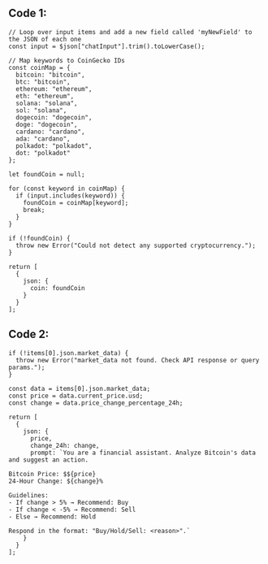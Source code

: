 

## Code 1:
    
    
    // Loop over input items and add a new field called 'myNewField' to the JSON of each one
    const input = $json["chatInput"].trim().toLowerCase();
    
    // Map keywords to CoinGecko IDs
    const coinMap = {
      bitcoin: "bitcoin",
      btc: "bitcoin",
      ethereum: "ethereum",
      eth: "ethereum",
      solana: "solana",
      sol: "solana",
      dogecoin: "dogecoin",
      doge: "dogecoin",
      cardano: "cardano",
      ada: "cardano",
      polkadot: "polkadot",
      dot: "polkadot"
    };
    
    let foundCoin = null;
    
    for (const keyword in coinMap) {
      if (input.includes(keyword)) {
        foundCoin = coinMap[keyword];
        break;
      }
    }
    
    if (!foundCoin) {
      throw new Error("Could not detect any supported cryptocurrency.");
    }
    
    return [
      {
        json: {
          coin: foundCoin
        }
      }
    ];






## Code 2:


    
    
    if (!items[0].json.market_data) {
      throw new Error("market_data not found. Check API response or query params.");
    }
    
    const data = items[0].json.market_data;
    const price = data.current_price.usd;
    const change = data.price_change_percentage_24h;
    
    return [
      {
        json: {
          price,
          change_24h: change,
          prompt: `You are a financial assistant. Analyze Bitcoin's data and suggest an action.
    
    Bitcoin Price: $${price}
    24-Hour Change: ${change}%
    
    Guidelines:
    - If change > 5% → Recommend: Buy
    - If change < -5% → Recommend: Sell
    - Else → Recommend: Hold
    
    Respond in the format: "Buy/Hold/Sell: <reason>".`
        }
      }
    ];



